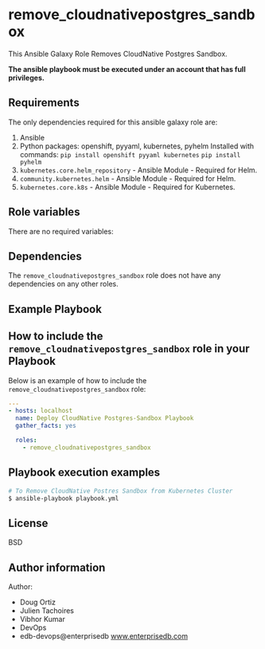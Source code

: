 # remove_cloudnativepostgres_sandbox

This Ansible Galaxy Role Removes CloudNative Postgres Sandbox.

**The ansible playbook must be executed under an account that has full
privileges.**

## Requirements

The only dependencies required for this ansible galaxy role are:

  1. Ansible
  2. Python packages: openshift, pyyaml, kubernetes, pyhelm
     Installed with commands:
     `pip install openshift pyyaml kubernetes`
     `pip install pyhelm`
  3. `kubernetes.core.helm_repository` - Ansible Module - Required for Helm.
  4. `community.kubernetes.helm` - Ansible Module - Required for Helm.
  5. `kubernetes.core.k8s` - Ansible Module - Required for Kubernetes.

## Role variables

There are no required variables:

## Dependencies

The `remove_cloudnativepostgres_sandbox` role does not have any dependencies on any other roles.

## Example Playbook

## How to include the `remove_cloudnativepostgres_sandbox` role in your Playbook

Below is an example of how to include the `remove_cloudnativepostgres_sandbox` role:

```yaml
---
- hosts: localhost
  name: Deploy CloudNative Postgres-Sandbox Playbook
  gather_facts: yes

  roles:
    - remove_cloudnativepostgres_sandbox
```

## Playbook execution examples

```bash
# To Remove CloudNative Postres Sandbox from Kubernetes Cluster
$ ansible-playbook playbook.yml 
```

## License

BSD

## Author information

Author:

  * Doug Ortiz
  * Julien Tachoires
  * Vibhor Kumar
  * DevOps
  * edb-devops@enterprisedb www.enterprisedb.com
